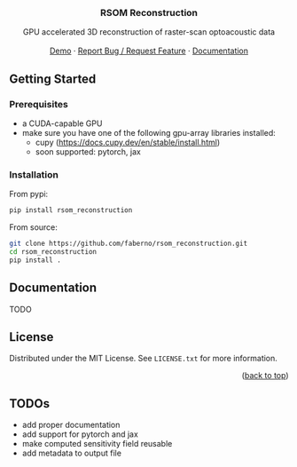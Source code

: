 
<a id="readme-top"></a>
<!--
README Template from: https://github.com/othneildrew/Best-README-Template
-->

<!-- PROJECT LOGO -->
<br />
<div align="center">
<!--   <a>
    <img src="https://github.com/faberno/vessel_voxelizer/blob/main/files/logo.svg" alt="Logo" width="1000" height="100">
  </a>
 -->
  <h3 align="center">RSOM Reconstruction</h3>

  <p align="center">
    GPU accelerated 3D reconstruction of raster-scan optoacoustic data
    <br /><br />
    <a href="example.py">Demo</a>
    ·
    <a href="https://github.com/faberno/vessel_voxelizer/issues">Report Bug / Request Feature</a>
    ·
    <a href="#documentation">Documentation</a>
  </p>
</div>




[//]: # (<!-- ABOUT THE PROJECT -->)

[//]: # (## About The Project)

<!-- GETTING STARTED -->
## Getting Started

### Prerequisites
- a CUDA-capable GPU
- make sure you have one of the following gpu-array libraries installed:
  - cupy (https://docs.cupy.dev/en/stable/install.html)
  - soon supported: pytorch, jax
  
### Installation
From pypi:
```bash
pip install rsom_reconstruction
```

From source:
```bash
git clone https://github.com/faberno/rsom_reconstruction.git
cd rsom_reconstruction
pip install .
```


## Documentation
TODO

<!-- LICENSE -->
## License

Distributed under the MIT License. See `LICENSE.txt` for more information.

<p align="right">(<a href="#readme-top">back to top</a>)</p>

## TODOs
- add proper documentation
- add support for pytorch and jax
- make computed sensitivity field reusable
- add metadata to output file



